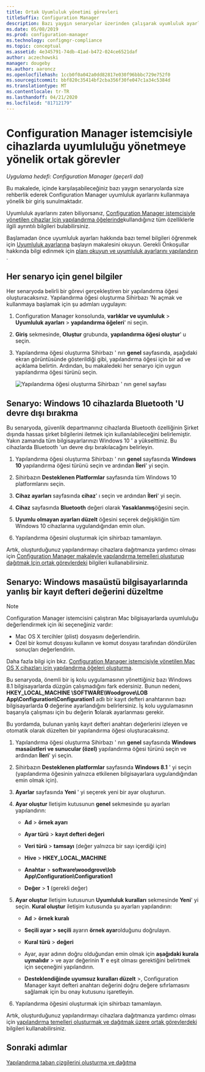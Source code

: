 ```yaml
---
title: Ortak Uyumluluk yönetimi görevleri
titleSuffix: Configuration Manager
description: Bazı yaygın senaryolar üzerinden çalışarak uyumluluk ayarları Configuration Manager hakkında bilgi edinin.
ms.date: 05/08/2019
ms.prod: configuration-manager
ms.technology: configmgr-compliance
ms.topic: conceptual
ms.assetid: 4e345791-74db-41ad-b472-024ce6521daf
author: aczechowski
manager: dougeby
ms.author: aaroncz
ms.openlocfilehash: 1ccb0f0a042a0dd82817e030f96bbbc729e752f0
ms.sourcegitcommit: bbf820c35414bf2cba356f30fe047c1a34c5384d
ms.translationtype: MT
ms.contentlocale: tr-TR
ms.lasthandoff: 04/21/2020
ms.locfileid: "81712179"
---
```

# <a name="common-tasks-for-managing-compliance-on-devices-with-the-configuration-manager-client"></a>Configuration Manager istemcisiyle cihazlarda uyumluluğu yönetmeye yönelik ortak görevler

*Uygulama hedefi: Configuration Manager (geçerli dal)*

Bu makalede, içinde karşılaşabileceğiniz bazı yaygın senaryolarda size rehberlik ederek Configuration Manager uyumluluk ayarlarını kullanmaya yönelik bir giriş sunulmaktadır.  

 Uyumluluk ayarlarını zaten biliyorsanız, [Configuration Manager istemcisiyle yönetilen cihazlar Için yapılandırma öğelerinde](../../compliance/deploy-use/create-configuration-items.md)kullandığınız tüm özelliklerle ilgili ayrıntılı bilgileri bulabilirsiniz.  

 Başlamadan önce uyumluluk ayarları hakkında bazı temel bilgileri öğrenmek için [Uyumluluk ayarlarına](../../compliance/get-started/get-started-with-compliance-settings.md) başlayın makalesini okuyun. Gerekli Önkoşullar hakkında bilgi edinmek için [planı okuyun ve uyumluluk ayarlarını yapılandırın](../../compliance/plan-design/plan-for-and-configure-compliance-settings.md) .  

## <a name="general-information-for-each-scenario"></a>Her senaryo için genel bilgiler  
 Her senaryoda belirli bir görevi gerçekleştiren bir yapılandırma öğesi oluşturacaksınız. Yapılandırma öğesi oluşturma Sihirbazı 'Nı açmak ve kullanmaya başlamak için şu adımları uygulayın:  

1.  Configuration Manager konsolunda, **varlıklar ve uyumluluk** > **Uyumluluk ayarları** > **yapılandırma öğeleri**' ni seçin.  

1.  **Giriş** sekmesinde, **Oluştur** grubunda, **yapılandırma öğesi oluştur**' u seçin.  

1.  Yapılandırma öğesi oluşturma Sihirbazı ' nın **genel** sayfasında, aşağıdaki ekran görüntüsünde gösterildiği gibi, yapılandırma öğesi için bir ad ve açıklama belirtin. Ardından, bu makaledeki her senaryo için uygun yapılandırma öğesi türünü seçin.  

     ![Yapılandırma öğesi oluşturma Sihirbazı ' nın genel sayfası](../../mdm/deploy-use/media/Compliance-Settings-Wizard---1.png)  

## <a name="scenario-disable-bluetooth-on-windows-10-devices"></a>Senaryo: Windows 10 cihazlarda Bluetooth 'U devre dışı bırakma

 Bu senaryoda, güvenlik departmanınız cihazlarda Bluetooth özelliğinin Şirket dışında hassas şirket bilgilerini iletmek için kullanılabileceğini belirlemiştir. Yakın zamanda tüm bilgisayarlarınızı Windows 10 ' a yükselttiniz. Bu cihazlarda Bluetooth 'un devre dışı bırakılacağını belirleyin.  

1. Yapılandırma öğesi oluşturma Sihirbazı ' nın **genel** sayfasında **Windows 10** yapılandırma öğesi türünü seçin ve ardından **İleri**' yi seçin.  

2. Sihirbazın **Desteklenen Platformlar** sayfasında tüm Windows 10 platformlarını seçin.  

3. **Cihaz ayarları** sayfasında **cihaz**' ı seçin ve ardından **İleri**' yi seçin.  

4. **Cihaz** sayfasında **Bluetooth** değeri olarak **Yasaklanmış**öğesini seçin.  

5. **Uyumlu olmayan ayarları düzelt** öğesini seçerek değişikliğin tüm Windows 10 cihazlarına uygulandığından emin olun.  

6. Yapılandırma öğesini oluşturmak için sihirbazı tamamlayın.  

 Artık, oluşturduğunuz yapılandırmayı cihazlara dağıtmanıza yardımcı olması için [Configuration Manager makaleyle yapılandırma temelleri oluşturup dağıtmak Için ortak görevlerdeki](../../compliance/plan-design/common-tasks-for-creating-and-deploying-configuration-baselines.md) bilgileri kullanabilirsiniz.  

## <a name="scenario-remediate-an-incorrect-registry-value-on-windows-desktop-computers"></a>Senaryo: Windows masaüstü bilgisayarlarında yanlış bir kayıt defteri değerini düzeltme

> [!NOTE] 
> Configuration Manager istemcisini çalıştıran Mac bilgisayarlarda uyumluluğu değerlendirmek için iki seçeneğiniz vardır:  
> - Mac OS X tercihler (plist) dosyasını değerlendirin.
> - Özel bir komut dosyası kullanın ve komut dosyası tarafından döndürülen sonuçları değerlendirin.  
>
>Daha fazla bilgi için bkz. [Configuration Manager istemcisiyle yönetilen Mac OS X cihazları için yapılandırma öğeleri oluşturma](../../compliance/deploy-use/create-configuration-items-for-mac-os-x-devices-managed-with-the-client.md).  

 Bu senaryoda, önemli bir iş kolu uygulamasının yönettiğiniz bazı Windows 8.1 bilgisayarlarda düzgün çalışmadığını fark edersiniz. Bunun nedeni, **HKEY_LOCAL_MACHINE \SOFTWARE\Woodgrove\LOB App\Configuration\Configuration1** adlı bir kayıt defteri anahtarının bazı bilgisayarlarda **0** değerine ayarlandığını belirlersiniz. İş kolu uygulamasının başarıyla çalışması için bu değerin **1**olarak ayarlanması gerekir.  

 Bu yordamda, bulunan yanlış kayıt defteri anahtarı değerlerini izleyen ve otomatik olarak düzelten bir yapılandırma öğesi oluşturacaksınız.  

1. Yapılandırma öğesi oluşturma Sihirbazı ' nın **genel** sayfasında **Windows masaüstleri ve sunucular (özel)** yapılandırma öğesi türünü seçin ve ardından **İleri**' yi seçin.  

2. Sihirbazın **Desteklenen platformlar** sayfasında **Windows 8.1** ' yi seçin (yapılandırma öğesinin yalnızca etkilenen bilgisayarlara uygulandığından emin olmak için).  

3. **Ayarlar** sayfasında **Yeni** ' yi seçerek yeni bir ayar oluşturun.  

4. **Ayar oluştur** Iletişim kutusunun **genel** sekmesinde şu ayarları yapılandırın:  

   -   **Ad** > **örnek ayarı**  

   -   **Ayar türü** > **kayıt defteri değeri**  

   -   **Veri türü** > **tamsayı** (değer yalnızca bir sayı içerdiği için)  

   -   **Hive** > **HKEY_LOCAL_MACHINE**  

   -   **Anahtar** > **software\woodgrove\lob App\Configuration\Configuration1**  

   -   **Değer** > **1** (gerekli değer)  

5. **Ayar oluştur** Iletişim kutusunun **Uyumluluk kuralları** sekmesinde **Yeni**' yi seçin. **Kural oluştur** iletişim kutusunda şu ayarları yapılandırın:  

   -   **Ad** > **örnek kuralı**  

   -   **Seçili ayar > seçili** ayarın **örnek ayar**olduğunu doğrulayın.

   -   **Kural türü** > **değeri**  

   -   Ayar, ayar adının doğru olduğundan emin olmak için **aşağıdaki kurala uymalıdır** > ve ayar değerinin **1**' e eşit olması gerektiğini belirtmek için seçeneğini yapılandırın.  

   -   **Desteklendiğinde uyumsuz kuralları düzelt** >, Configuration Manager kayıt defteri anahtarı değerini doğru değere sıfırlamasını sağlamak için bu onay kutusunu işaretleyin.  

6. Yapılandırma öğesini oluşturmak için sihirbazı tamamlayın.  

 Artık, oluşturduğunuz yapılandırmayı cihazlara dağıtmanıza yardımcı olması için [yapılandırma temelleri oluşturmak ve dağıtmak üzere ortak görevlerdeki](../../compliance/plan-design/common-tasks-for-creating-and-deploying-configuration-baselines.md) bilgileri kullanabilirsiniz.  

## <a name="next-steps"></a>Sonraki adımlar

[Yapılandırma taban çizgilerini oluşturma ve dağıtma](common-tasks-for-creating-and-deploying-configuration-baselines.md)
